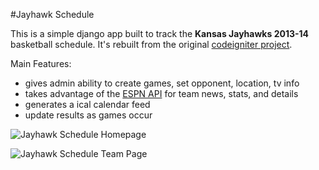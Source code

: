 #Jayhawk Schedule

This is a simple django app built to track the __Kansas Jayhawks 2013-14__ basketball schedule. It's rebuilt from the original [codeigniter project](https://github.com/jesseoverright/jayhawk-schedule/).

Main Features:

- gives admin ability to create games, set opponent, location, tv info
- takes advantage of the [ESPN API](http://developer.espn.com/docs) for team news, stats, and details
- generates a ical calendar feed
- update results as games occur

![Jayhawk Schedule Homepage](https://raw.github.com/jesseoverright/django-jayhawk-schedule/master/jayhawkschedule/static/images/home-page.png)

![Jayhawk Schedule Team Page](https://raw.github.com/jesseoverright/django-jayhawk-schedule/master/jayhawkschedule/static/images/team-page.png)
